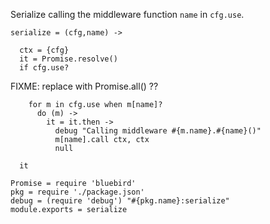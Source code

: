 Serialize calling the middleware function `name` in `cfg.use`.

    serialize = (cfg,name) ->

      ctx = {cfg}
      it = Promise.resolve()
      if cfg.use?

FIXME: replace with Promise.all() ??

        for m in cfg.use when m[name]?
          do (m) ->
            it = it.then ->
              debug "Calling middleware #{m.name}.#{name}()"
              m[name].call ctx, ctx
              null

      it

    Promise = require 'bluebird'
    pkg = require './package.json'
    debug = (require 'debug') "#{pkg.name}:serialize"
    module.exports = serialize
